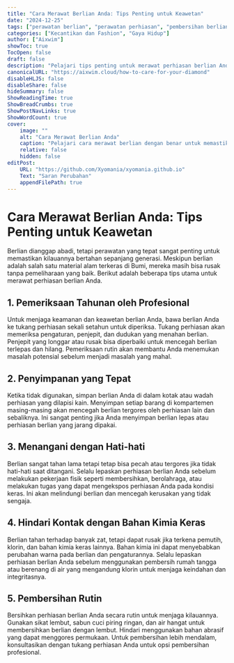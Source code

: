 ```yaml
---
title: "Cara Merawat Berlian Anda: Tips Penting untuk Keawetan"
date: "2024-12-25"
tags: ["perawatan berlian", "perawatan perhiasan", "pembersihan berlian", "penyimpanan berlian", "batu permata"]
categories: ["Kecantikan dan Fashion", "Gaya Hidup"]
author: ["Aixwim"]
showToc: true
TocOpen: false
draft: false
description: "Pelajari tips penting untuk merawat perhiasan berlian Anda agar tetap berkilau dan aman sepanjang hidup."
canonicalURL: "https://aixwim.cloud/how-to-care-for-your-diamond"
disableHLJS: false
disableShare: false
hideSummary: false
ShowReadingTime: true
ShowBreadCrumbs: true
ShowPostNavLinks: true
ShowWordCount: true
cover:
    image: ""
    alt: "Cara Merawat Berlian Anda"
    caption: "Pelajari cara merawat berlian dengan benar untuk memastikan tetap indah sepanjang generasi."
    relative: false
    hidden: false
editPost:
    URL: "https://github.com/Xyomania/xyomania.github.io"
    Text: "Saran Perubahan"
    appendFilePath: true
---
```


# Cara Merawat Berlian Anda: Tips Penting untuk Keawetan

Berlian dianggap abadi, tetapi perawatan yang tepat sangat penting untuk memastikan kilauannya bertahan sepanjang generasi. Meskipun berlian adalah salah satu material alam terkeras di Bumi, mereka masih bisa rusak tanpa pemeliharaan yang baik. Berikut adalah beberapa tips utama untuk merawat perhiasan berlian Anda.

## 1. Pemeriksaan Tahunan oleh Profesional

Untuk menjaga keamanan dan keawetan berlian Anda, bawa berlian Anda ke tukang perhiasan sekali setahun untuk diperiksa. Tukang perhiasan akan memeriksa pengaturan, penjepit, dan dudukan yang menahan berlian. Penjepit yang longgar atau rusak bisa diperbaiki untuk mencegah berlian terlepas dan hilang. Pemeriksaan rutin akan membantu Anda menemukan masalah potensial sebelum menjadi masalah yang mahal.

## 2. Penyimpanan yang Tepat

Ketika tidak digunakan, simpan berlian Anda di dalam kotak atau wadah perhiasan yang dilapisi kain. Menyimpan setiap barang di kompartemen masing-masing akan mencegah berlian tergores oleh perhiasan lain dan sebaliknya. Ini sangat penting jika Anda menyimpan berlian lepas atau perhiasan berlian yang jarang dipakai.

## 3. Menangani dengan Hati-hati

Berlian sangat tahan lama tetapi tetap bisa pecah atau tergores jika tidak hati-hati saat ditangani. Selalu lepaskan perhiasan berlian Anda sebelum melakukan pekerjaan fisik seperti membersihkan, berolahraga, atau melakukan tugas yang dapat mengekspos perhiasan Anda pada kondisi keras. Ini akan melindungi berlian dan mencegah kerusakan yang tidak sengaja.

## 4. Hindari Kontak dengan Bahan Kimia Keras

Berlian tahan terhadap banyak zat, tetapi dapat rusak jika terkena pemutih, klorin, dan bahan kimia keras lainnya. Bahan kimia ini dapat menyebabkan perubahan warna pada berlian dan pengaturannya. Selalu lepaskan perhiasan berlian Anda sebelum menggunakan pembersih rumah tangga atau berenang di air yang mengandung klorin untuk menjaga keindahan dan integritasnya.

## 5. Pembersihan Rutin

Bersihkan perhiasan berlian Anda secara rutin untuk menjaga kilauannya. Gunakan sikat lembut, sabun cuci piring ringan, dan air hangat untuk membersihkan berlian dengan lembut. Hindari menggunakan bahan abrasif yang dapat menggores permukaan. Untuk pembersihan lebih mendalam, konsultasikan dengan tukang perhiasan Anda untuk opsi pembersihan profesional.
